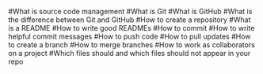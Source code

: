 #What is source code management
#What is Git
#What is GitHub
#What is the difference between Git and GitHub
#How to create a repository
#What is a README
#How to write good READMEs
#How to commit
#How to write helpful commit messages
#How to push code
#How to pull updates
#How to create a branch
#How to merge branches
#How to work as collaborators on a project
#Which files should and which files should not appear in your repo
